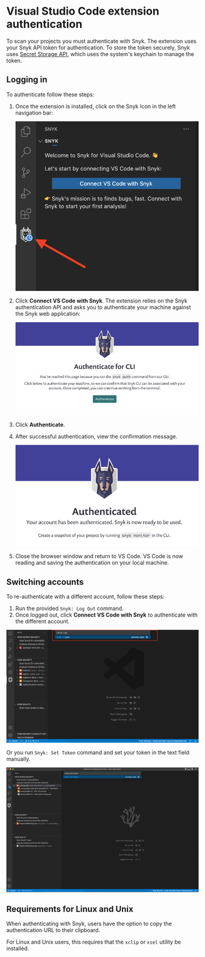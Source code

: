 # Visual Studio Code extension authentication

To scan your projects you must authenticate with Snyk. The extension uses your Snyk API token for authentication. To store the token securely, Snyk uses [Secret Storage API](https://code.visualstudio.com/api/references/vscode-api#SecretStorage), which uses the system's keychain to manage the token.

## Logging in

To authenticate follow these steps:

1.  Once the extension is installed, click on the Snyk Icon in the left navigation bar:

    <img src="../../../.gitbook/assets/image (130) (1) (1) (1) (1) (1) (1) (1) (1) (1) (8).png" alt="" data-size="original">
2.  Click **Connect VS Code with Snyk**. The extension relies on the Snyk authentication API and asks you to authenticate your machine against the Snyk web application:

    <img src="../../../.gitbook/assets/image (147) (1) (1) (1) (1) (1) (1) (1) (1) (1) (1) (1) (1) (1) (1) (1) (1) (1) (1) (1) (1) (1) (1) (1) (1) (1) (1) (1) (1) (1) (1) (1) (1) (1) (1) (1) (1) (1).png" alt="" data-size="original">
3. Click **Authenticate**.
4.  After successful authentication, view the confirmation message.

    <img src="../../../.gitbook/assets/image (154) (1) (1) (1) (1) (1) (1) (1) (1) (1) (1) (1) (1) (1) (1) (1) (1) (1) (1) (1) (2).png" alt="" data-size="original">
5. Close the browser window and return to VS Code. VS Code is now reading and saving the authentication on your local machine.

## Switching accounts

To re-authenticate with a different account, follow these steps:

1. Run the provided `Snyk: Log Out` command.
2. Once logged out, click **Connect VS Code with Snyk** to authenticate with the different account.

![Snyk: Log Out](<../../../.gitbook/assets/logging-out-command (1).png>)

Or you run `Snyk: Set Token` command and set your token in the text field manually.

![Set token manually](<../../../.gitbook/assets/image (224) (1) (1) (1) (1) (1) (1) (1) (1) (1) (1) (2).png>)

## Requirements for Linux and Unix

When authenticating with Snyk, users have the option to copy the authentication URL to their clipboard.

For Linux and Unix users, this requires that the `xclip` or `xsel` utility be installed.
